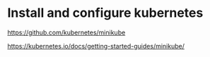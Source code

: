 # Install and configure kubernetes

https://github.com/kubernetes/minikube

https://kubernetes.io/docs/getting-started-guides/minikube/
